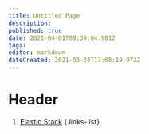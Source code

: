 ```yaml
---
title: Untitled Page
description: 
published: true
date: 2021-04-01T09:39:04.981Z
tags: 
editor: markdown
dateCreated: 2021-03-24T17:08:19.972Z
---
```


# Header
1. [Elastic Stack](/data_management/elastic)
{.links-list}
